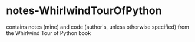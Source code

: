 # notes-WhirlwindTourOfPython

contains notes (mine) and code (author's, unless otherwise specified) from the Whirlwind Tour of Python book
